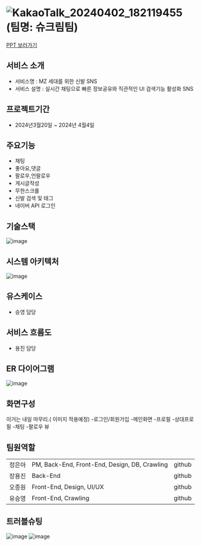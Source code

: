# ![KakaoTalk_20240402_182119455](https://github.com/2023-SMHRD-KDT-AI-16/Shoekream/assets/157657703/b77a1bfd-a43d-4518-bfc7-b2b4f60024c5) <br>(팀명: 슈크림팀)
<a href="https://www.miricanvas.com/v/131r577">PPT 보러가기</a>
## 서비스 소개
- 서비스명 : MZ 세대를 위한 신발 SNS  
- 서비스 설명 : 실시간 채팅으로 빠른 정보공유와 직관적인 UI 검색기능 활성화 SNS 

## 프로젝트기간
- 2024년3월20일 ~ 2024년 4월4일 

## 주요기능
-  채팅
-  좋아요,댓글
-  팔로우,언팔로우
-  게시글작성
-  무한스크롤
-  신발 검색 및 태그
-  네이버 API 로그인
## 기술스택
![image](https://github.com/2023-SMHRD-KDT-AI-16/Shoekream/assets/157657703/fbb90356-2a0a-4776-b2ec-382f11a39143)


## 시스템 아키텍처
![image](https://github.com/2023-SMHRD-KDT-AI-16/Shoekream/assets/157657703/e9fe1fbb-5812-4504-a88b-f52a15723d82)


## 유스케이스
- 승영 담당
## 서비스 흐름도
- 용진 담당
## ER 다이어그램
![image](https://github.com/2023-SMHRD-KDT-AI-16/Shoekream/assets/157657703/6aa42cbd-d531-4873-9c39-3ad2c4bdf11b)

## 화면구성
 이거는 내일 마무리.( 이미지 적용예정) 
 -로그인/회원가입
 -메인화면 
 -프로필
 -상대프로필
 -채팅
 -팔로우 뷰 
 
## 팀원역할
<table>
    <tr>
        <td>정은아</td>
        <td>PM, Back-End, Front-End, Design, DB, Crawling</td>
        <td>github</td>
    </tr>
     <tr>
        <td>장용진</td>
        <td>Back-End </td>
         <td>github</td>
    </tr> 
     <tr>
        <td>오종원</td>
        <td>Front-End, Design, UI/UX</td>
         <td>github</td>
    </tr>
    <tr>
        <td>유승영</td>
        <td>Front-End, Crawling </td>
        <td>github</td>
    </tr>
</table>

## 트러블슈팅

![image](https://github.com/2023-SMHRD-KDT-AI-16/Shoekream/assets/157657703/5ca02c88-c98d-41e7-b330-d8df5683a437)
![image](https://github.com/2023-SMHRD-KDT-AI-16/Shoekream/assets/157657703/0ecb92b7-cb5b-4277-ae55-5d2920066c92)




